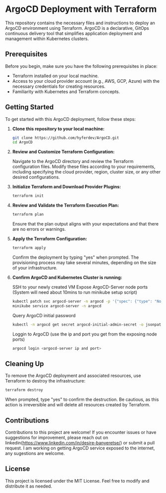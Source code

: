 # ArgoCD Deployment with Terraform

This repository contains the necessary files and instructions to deploy an ArgoCD environment using Terraform. ArgoCD is a declarative, GitOps continuous delivery tool that simplifies application deployment and management within Kubernetes clusters.

## Prerequisites

Before you begin, make sure you have the following prerequisites in place:

- Terraform installed on your local machine.
- Access to your cloud provider account (e.g., AWS, GCP, Azure) with the necessary credentials for creating resources.
- Familiarity with Kubernetes and Terraform concepts.

## Getting Started

To get started with this ArgoCD deployment, follow these steps:

1. **Clone this repository to your local machine:**

   ```bash
   git clone https://github.com/hyferdev/ArgoCD.git
   cd ArgoCD
   ```

2. **Review and Customize Terraform Configuration:**

   Navigate to the ArgoCD directory and review the Terraform configuration files. Modify these files according to your requirements, including specifying the cloud provider, region, cluster size, or any other desired configurations.

3. **Initialize Terraform and Download Provider Plugins:**

   ```bash
   terraform init
   ```

4. **Review and Validate the Terraform Execution Plan:**

   ```bash
   terraform plan
   ```

   Ensure that the plan output aligns with your expectations and that there are no errors or warnings.

5. **Apply the Terraform Configuration:**

   ```bash
   terraform apply
   ```

   Confirm the deployment by typing "yes" when prompted. The provisioning process may take several minutes, depending on the size of your infrastructure.

6. **Confirm ArgoCD and Kubernetes Cluster is running:**

   SSH to your newly created VM
   Expose ArgoCD-Server node ports (System will need about 10mins to run minikube setup script)

    ```bash
   kubectl patch svc argocd-server -n argocd -p '{"spec": {"type": "NodePort"}}'
   minikube service argocd-server -n argocd
   ```

   Query ArgoCD initial password

    ```bash
   kubectl -n argocd get secret argocd-initial-admin-secret -o jsonpath='{.data.password}' | base64 -d
   ```

   Loggin to ArgoCD (use the ip and port you get from the exposing node ports)

    ```bash
   argocd login <argocd-server ip and port>
   ```

## Cleaning Up

To remove the ArgoCD deployment and associated resources, use Terraform to destroy the infrastructure:

```bash
terraform destroy
```

When prompted, type "yes" to confirm the destruction. Be cautious, as this action is irreversible and will delete all resources created by Terraform.

## Contributions

Contributions to this project are welcome! If you encounter issues or have suggestions for improvement, please reach out on linkedin(https://www.linkedin.com/in/desire-banyeretse/) or submit a pull request. I am working on getting ArgoCD service exposed to the internet, any sugestions are welcome.

## License

This project is licensed under the MIT License. Feel free to modify and distribute it as needed.
